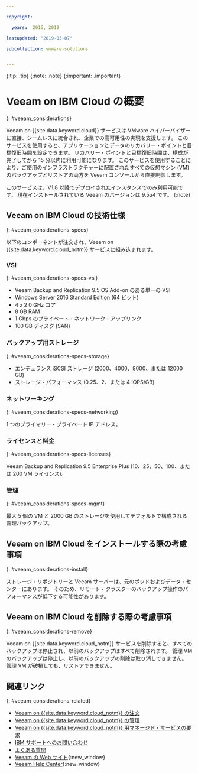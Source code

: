 ```yaml
---

copyright:

  years:  2016, 2019

lastupdated: "2019-03-07"

subcollection: vmware-solutions


---
```


{:tip: .tip}
{:note: .note}
{:important: .important}

# Veeam on IBM Cloud の概要
{: #veeam_considerations}

Veeam on {{site.data.keyword.cloud}} サービスは VMware ハイパーバイザーに直接、シームレスに統合され、企業での高可用性の実現を支援します。 このサービスを使用すると、アプリケーションとデータのリカバリー・ポイントと目標復旧時間を設定できます。 リカバリー・ポイントと目標復旧時間は、構成が完了してから 15 分以内に利用可能になります。 このサービスを使用することにより、ご使用のインフラストラクチャーに配置されたすべての仮想マシン (VM) のバックアップとリストアの両方を Veeam コンソールから直接制御します。

このサービスは、V1.8 以降でデプロイされたインスタンスでのみ利用可能です。 現在インストールされている Veeam のバージョンは 9.5u4 です。
{:note}

## Veeam on IBM Cloud の技術仕様
{: #veeam_considerations-specs}

以下のコンポーネントが注文され、Veeam on {{site.data.keyword.cloud_notm}} サービスに組み込まれます。

### VSI
{: #veeam_considerations-specs-vsi}

* Veeam Backup and Replication 9.5 OS Add-on のある単一の VSI
* Windows Server 2016 Standard Edition (64 ビット)
* 4 x 2.0 GHz コア
* 8 GB RAM
* 1 Gbps のプライベート・ネットワーク・アップリンク
* 100 GB ディスク (SAN)

### バックアップ用ストレージ
{: #veeam_considerations-specs-storage}

* エンデュランス iSCSI ストレージ (2000、4000、8000、または 12000 GB)
* ストレージ・パフォーマンス (0.25、2、または 4 IOPS/GB)

### ネットワーキング
{: #veeam_considerations-specs-networking}

1 つのプライマリー・プライベート IP アドレス。

### ライセンスと料金
{: #veeam_considerations-specs-licenses}

Veeam Backup and Replication 9.5 Enterprise Plus (10、25、50、100、または 200 VM ライセンス)。

### 管理
{: #veeam_considerations-specs-mgmt}

最大 5 個の VM と 2000 GB のストレージを使用してデフォルトで構成される管理バックアップ。

## Veeam on IBM Cloud をインストールする際の考慮事項
{: #veeam_considerations-install}

ストレージ・リポジトリーと Veeam サーバーは、元のポッドおよびデータ・センターにあります。 そのため、リモート・クラスターのバックアップ操作のパフォーマンスが低下する可能性があります。

## Veeam on IBM Cloud を削除する際の考慮事項
{: #veeam_considerations-remove}

Veeam on {{site.data.keyword.cloud_notm}} サービスを削除すると、すべてのバックアップは停止され、以前のバックアップはすべて削除されます。 管理 VM のバックアップは停止し、以前のバックアップの削除は取り消しできません。 管理 VM が破損しても、リストアできません。

## 関連リンク
{: #veeam_considerations-related}

* [Veeam on {{site.data.keyword.cloud_notm}} の注文](/docs/services/vmwaresolutions/services?topic=vmware-solutions-veeam_ordering)
* [Veeam on {{site.data.keyword.cloud_notm}} の管理](/docs/services/vmwaresolutions/services?topic=vmware-solutions-managingveeam)
* [Veeam on {{site.data.keyword.cloud_notm}} 用マネージド・サービスの要求](/docs/services/vmwaresolutions/services?topic=vmware-solutions-managing_veeam_services)
* [IBM サポートへのお問い合わせ](/docs/services/vmwaresolutions/vmonic?topic=vmware-solutions-trbl_support)
* [よくある質問](/docs/services/vmwaresolutions/vmonic?topic=vmware-solutions-faq)
* [Veeam の Web サイト](https://www.veeam.com/){:new_window}
* [Veeam Help Center](https://www.veeam.com/documentation-guides-datasheets.html){:new_window}
